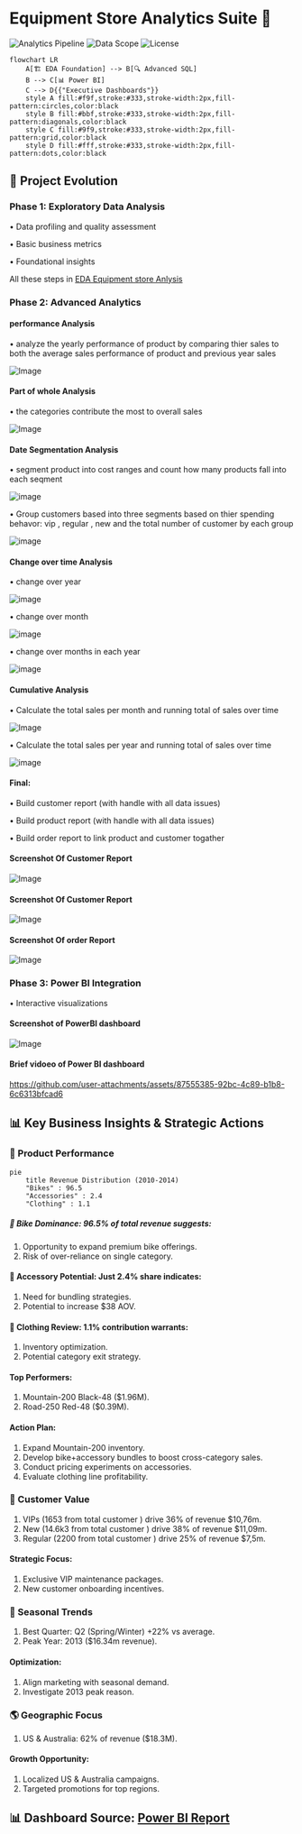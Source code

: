 # Equipment Store Analytics Suite 🚀

![Analytics Pipeline](https://img.shields.io/badge/Flow-EDA→Advanced→PowerBI-blueviolet)
![Data Scope](https://img.shields.io/badge/Years-2010%E2%80%932014-yellowgreen)
![License](https://img.shields.io/badge/License-Dual%20(MIT%20+%20SQL)-lightgrey)

```mermaid
flowchart LR
    A[🏗️ EDA Foundation] --> B[🔍 Advanced SQL]
    B --> C[📊 Power BI]
    C --> D{{"Executive Dashboards"}}
    style A fill:#f9f,stroke:#333,stroke-width:2px,fill-pattern:circles,color:black
    style B fill:#bbf,stroke:#333,stroke-width:2px,fill-pattern:diagonals,color:black
    style C fill:#9f9,stroke:#333,stroke-width:2px,fill-pattern:grid,color:black
    style D fill:#fff,stroke:#333,stroke-width:2px,fill-pattern:dots,color:black
```

## 📌 Project Evolution
### Phase 1: Exploratory Data Analysis

• Data profiling and quality assessment

• Basic business metrics

• Foundational insights

All these steps in [EDA Equipment store Anlysis ](https://github.com/iirama/EDA-Equipment-store)

### Phase 2: Advanced Analytics
#### performance Analysis
• analyze the yearly performance of product by comparing thier sales to both the average sales performance of product and previous year sales

![Image](https://github.com/user-attachments/assets/701e55e9-b890-419a-bed2-7d65e5f1ab4d)

#### Part of whole Analysis
• the categories contribute the most to overall sales
   
![Image](https://github.com/user-attachments/assets/8a08f9a0-27cb-49bc-8d3b-cae62c334525)

#### Date Segmentation Analysis
• segment product into cost ranges and count how many products fall into each seqment

![image](https://github.com/user-attachments/assets/75f725ca-f1c3-4de1-bd17-1001324cf14f)

• Group customers based into three segments based on thier spending behavor: vip  , regular , new
 and the total number of customer by each group 

![image](https://github.com/user-attachments/assets/9c8f8f99-8a87-4087-965e-6b290d74125a)



#### Change over time Analysis
• change over year
   
![image](https://github.com/user-attachments/assets/f243024d-2ece-46d5-a1b8-1b7bf08ac024)

• change over month
   
![image](https://github.com/user-attachments/assets/fcea7c95-4dd2-463f-a00c-3aeeb00c7830)

• change over months in each year

![image](https://github.com/user-attachments/assets/9e9b1898-9872-4037-a83f-350c5f44e9b2)



#### Cumulative Analysis
• Calculate the total sales per month and running total of sales over time

![Image](https://github.com/user-attachments/assets/ee07a0c9-8699-4826-bb08-502f1f3295cd)
   
• Calculate the total sales per year and running total of sales over time

![image](https://github.com/user-attachments/assets/08313f9a-a92f-402f-8b74-6ccadd6c92bc)


#### Final:
• Build customer report (with handle with all data issues)

• Build product report  (with handle with all data issues)

• Build order report to link product and customer togather 

#### Screenshot Of Customer Report
![Image](https://github.com/user-attachments/assets/7bba614d-5b0e-4fbd-b1ba-c9ab07986142)

#### Screenshot Of Customer Report
![Image](https://github.com/user-attachments/assets/63b40d4b-f8e7-4b2c-841f-00228d9347df)

#### Screenshot Of order Report
![Image](https://github.com/user-attachments/assets/0de90c68-1415-4b9a-a7fb-1f494025e3f4)


### Phase 3: Power BI Integration
• Interactive visualizations

#### Screenshot of PowerBI dashboard

![Image](https://github.com/user-attachments/assets/371e1553-553c-42f8-b8d5-fd5c35ec8493)

#### Brief vidoeo of Power BI dashboard 
https://github.com/user-attachments/assets/87555385-92bc-4c89-b1b8-6c6313bfcad6

## 📊 Key Business Insights & Strategic Actions


### 🚴 Product Performance

````mermaid
pie
    title Revenue Distribution (2010-2014)
    "Bikes" : 96.5
    "Accessories" : 2.4
    "Clothing" : 1.1
````
##### 🚴 Bike Dominance: 96.5% of total revenue suggests:

1. Opportunity to expand premium bike offerings.
2. Risk of over-reliance on single category.

#### 🧰 Accessory Potential: Just 2.4% share indicates:

1. Need for bundling strategies.
2. Potential to increase $38 AOV.

#### 👕 Clothing Review: 1.1% contribution warrants:

1. Inventory optimization.
2. Potential category exit strategy.
   
#### Top Performers:

1. Mountain-200 Black-48 ($1.96M).
2. Road-250 Red-48 ($0.39M).

#### Action Plan:

1. Expand Mountain-200 inventory.
2. Develop bike+accessory bundles to boost cross-category sales.
3. Conduct pricing experiments on accessories.
4. Evaluate clothing line profitability.

### 💎 Customer Value

1. VIPs (1653 from total customer ) drive 36% of revenue $10,76m.
2. New (14.6k3 from total customer ) drive 38% of revenue $11,09m.
3. Regular (2200 from total customer ) drive 25% of revenue $7,5m.

#### Strategic Focus:

1. Exclusive VIP maintenance packages.
2. New customer onboarding incentives.

### 📅 Seasonal Trends

1. Best Quarter: Q2 (Spring/Winter) +22% vs average.
2. Peak Year: 2013 ($16.34m revenue).

#### Optimization:

1. Align marketing with seasonal demand.
2. Investigate 2013 peak reason.

### 🌎 Geographic Focus

1. US & Australia: 62% of revenue ($18.3M).
   
#### Growth Opportunity:

1. Localized US & Australia campaigns.
2. Targeted promotions for top regions.

## 📊 Dashboard Source: [Power BI Report ](https://github.com/iirama/Equipment-Store-Advanced-Analysis/blob/main/EUQ%20DASHBOARD.pbix)


